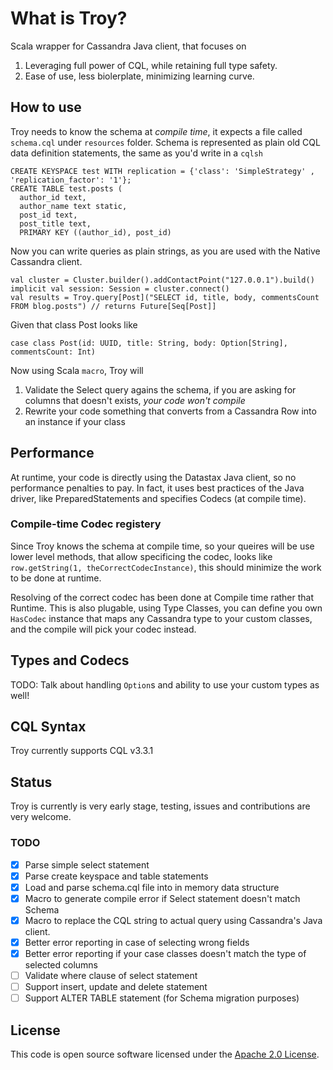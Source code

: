 # What is Troy?

Scala wrapper for Cassandra Java client, that focuses on
  1. Leveraging full power of CQL, while retaining full type safety.
  2. Ease of use, less biolerplate, minimizing learning curve.

## How to use
Troy needs to know the schema at *compile time*, it expects a file called `schema.cql` under `resources` folder.
Schema is represented as plain old CQL data definition statements, the same as you'd write in a `cqlsh`
```
CREATE KEYSPACE test WITH replication = {'class': 'SimpleStrategy' , 'replication_factor': '1'};
CREATE TABLE test.posts (
  author_id text,
  author_name text static,
  post_id text,
  post_title text,
  PRIMARY KEY ((author_id), post_id)
```

Now you can write queries as plain strings, as you are used with the Native Cassandra client.
```
val cluster = Cluster.builder().addContactPoint("127.0.0.1").build()
implicit val session: Session = cluster.connect()
val results = Troy.query[Post]("SELECT id, title, body, commentsCount FROM blog.posts") // returns Future[Seq[Post]]
```
Given that class Post looks like
```
case class Post(id: UUID, title: String, body: Option[String], commentsCount: Int)
```
Now using Scala `macro`, Troy will 
1. Validate the Select query agains the schema, if you are asking for columns that doesn't exists, *your code won't compile*
2. Rewrite your code something that converts from a Cassandra Row into an instance if your class

## Performance
At runtime, your code is directly using the Datastax Java client, so no performance penalties to pay.
In fact, it uses best practices of the Java driver, like PreparedStatements and specifies Codecs (at compile time).
### Compile-time Codec registery
Since Troy knows the schema at compile time, so your queires will be use lower level methods, that allow specificing the codec, looks like `row.getString(1, theCorrectCodecInstance)`, this should minimize the work to be done at runtime.

Resolving of the correct codec has been done at Compile time rather that Runtime. This is also plugable, using Type Classes, you can define you own `HasCodec` instance that maps any Cassandra type to your custom classes, and the compile will pick your codec instead.

## Types and Codecs
TODO: Talk about handling `Option`s and ability to use your custom types as well!

## CQL Syntax
Troy currently supports CQL v3.3.1

## Status
Troy is currently is very early stage, testing, issues and contributions are very welcome.

### TODO
 - [x] Parse simple select statement
 - [x] Parse create keyspace and table statements
 - [x] Load and parse schema.cql file into in memory data structure
 - [x] Macro to generate compile error if Select statement doesn't match Schema
 - [x] Macro to replace the CQL string to actual query using Cassandra's Java client.
 - [x] Better error reporting in case of selecting wrong fields
 - [x] Better error reporting if your case classes doesn't match the type of selected columns
 - [ ] Validate where clause of select statement
 - [ ] Support insert, update and delete statement
 - [ ] Support ALTER TABLE statement (for Schema migration purposes)

## License ##

This code is open source software licensed under the [Apache 2.0 License]("http://www.apache.org/licenses/LICENSE-2.0.html").
